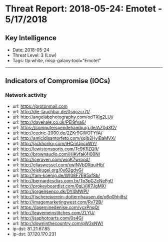 # Threat Report: 2018-05-24: Emotet - 5/17/2018


## Key Intelligence
* Date: 2018-05-24
* Threat Level: 3 (Low)
* Tags: tlp:white, misp-galaxy:tool="Emotet"

---

## Indicators of Compromise (IOCs)
### Network activity
* url: https://protonmail.com
* url: http://die-tauchbar.de/0sqozcr7t/
* url: http://angelabphotography.com/odTXjg2LUj/
* url: http://davehale.co.uk/PEi9fva6/
* url: https://computerspendehamburg.de/AZ0d3f2/
* url: http://cedric-2000.de/2ZKr9GWOTYfA/
* url: http://amicidisantorfeto.com/xqib2HviBaMVX/
* url: http://jackhonky.com/jHCmUpcpWY/
* url: http://lewistonsports.com/Tc9KflZQff/
* url: http://brownaudio.com/HIKvfaK4i00N/
* url: http://iceraven.com/wiqK7wrood/
* url: http://eliaswessel.com/xwlNVbDXquiHb/
* url: http://eiskugel.org/0x62gdvG/
* url: http://fam-koenig.de/WI08F7EB5xfSb/
* url: http://bernardesdias.com.br/Tp3pGZcNeFgf/
* url: http://prokeyboardist.com/0qLVjK7JgMX/
* url: http://jorgensenco.dk/DY4MWPI/
* url: http://fischereiverein-dotternhausen.de/o6q0hhj9s/
* url: http://imagemarketingwest.com/Rv72B/
* url: https://jaseminedenise.com/ycxPnqQ/
* url: http://leavemeinstitches.com/ZLYU/
* url: http://jsaphotoarts.com/0s4G/
* url: http://downinthecountry.com/pW3xNW/
* ip-dst: 81.21.67.85
* ip-dst: 37.120.170.231
